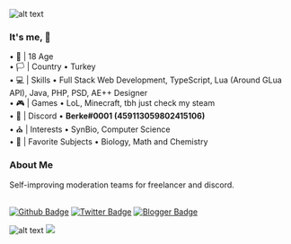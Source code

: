 ![alt text](https://i.hizliresim.com/2ujpqts.png)

<h3> It's me, 👋 </h3>
• 🎂 | 18 Age  <br>
• 🏳️ | Country • Turkey <br>
• 💻 | Skills • Full Stack Web Development, TypeScript, Lua (Around GLua API), Java, PHP, PSD, AE++ Designer <br>
• 🎮 | Games • LoL, Minecraft, tbh just check my steam <br>
• 📧 | Discord • <b>Berke#0001 (459113059802415106)</b> <br>
• ⛪ | Interests • SynBio, Computer Science <br>
• 🥽 | Favorite Subjects • Biology, Math and Chemistry <br>
<h3> <b> About Me</b> </h3>
Self-improving moderation teams for freelancer and discord. 
<br>

<br>[![Github Badge](https://img.shields.io/badge/-Github-000?style=quare&labelColor=000&logo=Github&logoColor=white&link=link)](link)
[![Twitter Badge](https://img.shields.io/badge/-Twitter-1DA1F2?style=flat-quare&labelColor=1DA1F2&logo=twitter&logoColor=white&link=link)](https://twitter.com/bellyion) 
[![Blogger Badge](https://img.shields.io/badge/-Discord-7289DA?style=flat-quare&labelColor=7289D&logo=Discord&logoColor=white&link=link)](link)

 ![alt text](https://i.hizliresim.com/cx1fcr0.png)
<img src="https://github-readme-stats.vercel.app/api?username=bellyion&&show_icons=true&title_color=fb2a6c&icon_color=fb2a6c&text_color=daf7dc&bg_color=151515">



